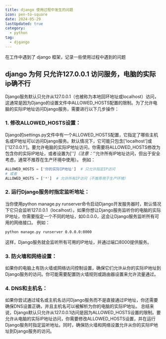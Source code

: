 ```yaml
---
title: django 使用过程中发生的问题
icon: pen-to-square
date: 2024-05-29
lastUpdated: true
category:
  - python
tag:
  - djgango
---
```


在工作中遇到了 django  框架，记录一些使用过程中遇到的问题

<!-- more -->

## django  为何 只允许127.0.0.1 访问服务，电脑的实际ip确不行

Django服务默认只允许从127.0.0.1（也被称为本地回环地址或localhost）访问，这通常是因为Django的设置文件中ALLOWED_HOSTS配置的限制。为了允许电脑的实际IP地址访问Django服务，需要进行以下几步操作：

### 1. 修改ALLOWED_HOSTS设置：
Django的settings.py文件中有一个ALLOWED_HOSTS配置，它指定了哪些主机名或IP地址可以访问Django服务。默认情况下，它可能只包含['localhost']或['127.0.0.1']。要允许电脑的实际IP地址访问，你需要将ALLOWED_HOSTS修改为包含你的实际IP地址，或者设置为['*']（注意：'*'允许所有IP地址访问，但出于安全考虑，通常不推荐在生产环境中使用）。
例如：

```python
ALLOWED_HOSTS = ['你的实际IP地址']  # 只允许指定IP访问  
# 或者  
ALLOWED_HOSTS = ['*']  # 允许所有IP访问（不推荐用于生产环境）
```
### 2. 运行Django服务时指定监听地址：
当你使用python manage.py runserver命令启动Django开发服务器时，默认情况下它只会监听127.0.0.1（localhost）。如果你想让Django服务监听你的电脑的实际IP地址，你需要指定一个不同的地址，如0.0.0.0，这会让Django服务监听所有可用的网络接口。
例如：

```bash
python manage.py runserver 0.0.0.0:8000
````
这样，Django服务就会监听所有可用的IP地址，并通过端口8000提供服务。
### 3. 防火墙和网络设置：
如果你的电脑上有防火墙或网络访问控制设置，确保它们允许从你的实际IP地址到Django服务的访问。你可能需要配置防火墙规则或路由器设置来允许流量通过。
### 4. DNS和主机名：
如果你尝试通过域名或主机名访问Django服务而不是直接通过IP地址，你还需要确保DNS设置正确，并且主机名可以被解析为你的电脑的实际IP地址。
总结来说，Django默认只允许从127.0.0.1访问是因为ALLOWED_HOSTS设置的限制。要允许从电脑的实际IP地址访问，你需要修改ALLOWED_HOSTS设置，并在运行Django服务时指定监听地址。同时，确保防火墙和网络设置允许从你的实际IP地址到Django服务的访问。





